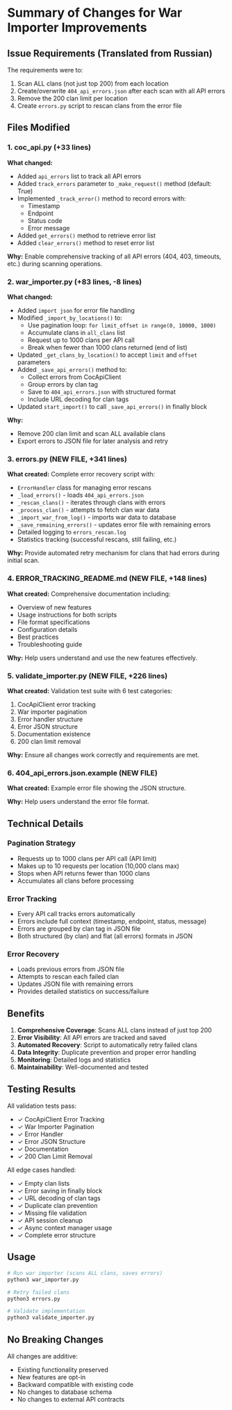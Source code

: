 # Summary of Changes for War Importer Improvements

## Issue Requirements (Translated from Russian)
The requirements were to:
1. Scan ALL clans (not just top 200) from each location
2. Create/overwrite `404_api_errors.json` after each scan with all API errors
3. Remove the 200 clan limit per location
4. Create `errors.py` script to rescan clans from the error file

## Files Modified

### 1. coc_api.py (+33 lines)
**What changed:**
- Added `api_errors` list to track all API errors
- Added `track_errors` parameter to `_make_request()` method (default: True)
- Implemented `_track_error()` method to record errors with:
  - Timestamp
  - Endpoint
  - Status code  
  - Error message
- Added `get_errors()` method to retrieve error list
- Added `clear_errors()` method to reset error list

**Why:**
Enable comprehensive tracking of all API errors (404, 403, timeouts, etc.) during scanning operations.

### 2. war_importer.py (+83 lines, -8 lines)
**What changed:**
- Added `import json` for error file handling
- Modified `_import_by_locations()` to:
  - Use pagination loop: `for limit_offset in range(0, 10000, 1000)`
  - Accumulate clans in `all_clans` list
  - Request up to 1000 clans per API call
  - Break when fewer than 1000 clans returned (end of list)
- Updated `_get_clans_by_location()` to accept `limit` and `offset` parameters
- Added `_save_api_errors()` method to:
  - Collect errors from CocApiClient
  - Group errors by clan tag
  - Save to `404_api_errors.json` with structured format
  - Include URL decoding for clan tags
- Updated `start_import()` to call `_save_api_errors()` in finally block

**Why:**
- Remove 200 clan limit and scan ALL available clans
- Export errors to JSON file for later analysis and retry

### 3. errors.py (NEW FILE, +341 lines)
**What created:**
Complete error recovery script with:
- `ErrorHandler` class for managing error rescans
- `_load_errors()` - loads `404_api_errors.json`
- `_rescan_clans()` - iterates through clans with errors
- `_process_clan()` - attempts to fetch clan war data
- `_import_war_from_log()` - imports war data to database
- `_save_remaining_errors()` - updates error file with remaining errors
- Detailed logging to `errors_rescan.log`
- Statistics tracking (successful rescans, still failing, etc.)

**Why:**
Provide automated retry mechanism for clans that had errors during initial scan.

### 4. ERROR_TRACKING_README.md (NEW FILE, +148 lines)
**What created:**
Comprehensive documentation including:
- Overview of new features
- Usage instructions for both scripts
- File format specifications
- Configuration details
- Best practices
- Troubleshooting guide

**Why:**
Help users understand and use the new features effectively.

### 5. validate_importer.py (NEW FILE, +226 lines)
**What created:**
Validation test suite with 6 test categories:
1. CocApiClient error tracking
2. War importer pagination
3. Error handler structure
4. Error JSON structure
5. Documentation existence
6. 200 clan limit removal

**Why:**
Ensure all changes work correctly and requirements are met.

### 6. 404_api_errors.json.example (NEW FILE)
**What created:**
Example error file showing the JSON structure.

**Why:**
Help users understand the error file format.

## Technical Details

### Pagination Strategy
- Requests up to 1000 clans per API call (API limit)
- Makes up to 10 requests per location (10,000 clans max)
- Stops when API returns fewer than 1000 clans
- Accumulates all clans before processing

### Error Tracking
- Every API call tracks errors automatically
- Errors include full context (timestamp, endpoint, status, message)
- Errors are grouped by clan tag in JSON file
- Both structured (by clan) and flat (all errors) formats in JSON

### Error Recovery
- Loads previous errors from JSON file
- Attempts to rescan each failed clan
- Updates JSON file with remaining errors
- Provides detailed statistics on success/failure

## Benefits

1. **Comprehensive Coverage**: Scans ALL clans instead of just top 200
2. **Error Visibility**: All API errors are tracked and saved
3. **Automated Recovery**: Script to automatically retry failed clans
4. **Data Integrity**: Duplicate prevention and proper error handling
5. **Monitoring**: Detailed logs and statistics
6. **Maintainability**: Well-documented and tested

## Testing Results

All validation tests pass:
- ✓ CocApiClient Error Tracking
- ✓ War Importer Pagination  
- ✓ Error Handler
- ✓ Error JSON Structure
- ✓ Documentation
- ✓ 200 Clan Limit Removal

All edge cases handled:
- ✓ Empty clan lists
- ✓ Error saving in finally block
- ✓ URL decoding of clan tags
- ✓ Duplicate clan prevention
- ✓ Missing file validation
- ✓ API session cleanup
- ✓ Async context manager usage
- ✓ Complete error structure

## Usage

```bash
# Run war importer (scans ALL clans, saves errors)
python3 war_importer.py

# Retry failed clans
python3 errors.py

# Validate implementation
python3 validate_importer.py
```

## No Breaking Changes

All changes are additive:
- Existing functionality preserved
- New features are opt-in
- Backward compatible with existing code
- No changes to database schema
- No changes to external API contracts
